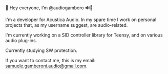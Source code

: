 👋 Hey everyone, I’m @audiogambero 🔊🦐

I'm a developer for Acustica Audio. In my spare time I work on personal projects that, as my username suggest, are audio-related.

I'm currently working on a SID controller library for Teensy, and on various audio plug-ins.

Currently studying SW protection.

If you want to contact me, this is my email: samuele.gamberoni.audio@gmail.com.

<!---
audiogambero/audiogambero is a ✨ special ✨ repository because its `README.md` (this file) appears on your GitHub profile.
You can click the Preview link to take a look at your changes.
--->
